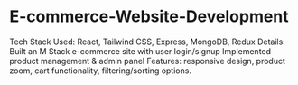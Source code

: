 # E-commerce-Website-Development
Tech Stack Used: React, Tailwind CSS, Express, MongoDB, Redux 
Details: 
Built an M Stack e-commerce site with user login/signup
Implemented product management &amp; admin panel
Features: responsive design, product zoom, cart functionality, filtering/sorting options.
